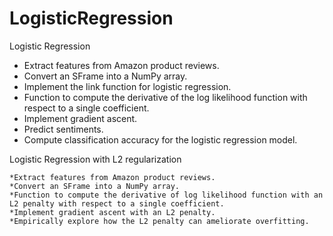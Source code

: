 # LogisticRegression
Logistic Regression
   * Extract features from Amazon product reviews.
   * Convert an SFrame into a NumPy array.
   * Implement the link function for logistic regression.
   * Function to compute the derivative of the log likelihood function with respect to a single coefficient.
   * Implement gradient ascent.
   * Predict sentiments.
   * Compute classification accuracy for the logistic regression model.

Logistic Regression with L2 regularization

    *Extract features from Amazon product reviews.
    *Convert an SFrame into a NumPy array.
    *Function to compute the derivative of log likelihood function with an L2 penalty with respect to a single coefficient.
    *Implement gradient ascent with an L2 penalty.
    *Empirically explore how the L2 penalty can ameliorate overfitting.
